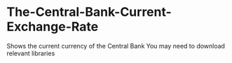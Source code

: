# The-Central-Bank-Current-Exchange-Rate
Shows the current currency of the Central Bank
You may need to download relevant libraries
